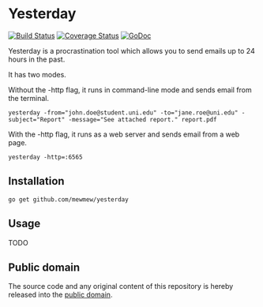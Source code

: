 # Yesterday

[![Build Status](https://travis-ci.org/mewmew/yesterday.svg?branch=master)](https://travis-ci.org/mewmew/yesterday)
[![Coverage Status](https://img.shields.io/coveralls/mewmew/yesterday.svg)](https://coveralls.io/r/mewmew/yesterday?branch=master)
[![GoDoc](https://godoc.org/github.com/mewmew/yesterday?status.svg)](https://godoc.org/github.com/mewmew/yesterday)

Yesterday is a procrastination tool which allows you to send emails up to 24 hours in the past.

It has two modes.

Without the -http flag, it runs in command-line mode and sends email from the terminal.

    yesterday -from="john.doe@student.uni.edu" -to="jane.roe@uni.edu" -subject="Report" -message="See attached report." report.pdf

With the -http flag, it runs as a web server and sends email from a web page.

    yesterday -http=:6565

## Installation

    go get github.com/mewmew/yesterday

## Usage

TODO

## Public domain

The source code and any original content of this repository is hereby released into the [public domain].

[public domain]: https://creativecommons.org/publicdomain/zero/1.0/
